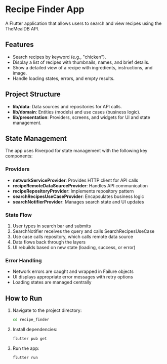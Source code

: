 # Recipe Finder App

A Flutter application that allows users to search and view recipes using the TheMealDB API.

## Features
- Search recipes by keyword (e.g., "chicken").
- Display a list of recipes with thumbnails, names, and brief details.
- Show a detailed view of a recipe with ingredients, instructions, and image.
- Handle loading states, errors, and empty results.

## Project Structure
- **lib/data**: Data sources and repositories for API calls.
- **lib/domain**: Entities (models) and use cases (business logic).
- **lib/presentation**: Providers, screens, and widgets for UI and state management.

## State Management
The app uses Riverpod for state management with the following key components:

### Providers
- **networkServiceProvider**: Provides HTTP client for API calls
- **recipeRemoteDataSourceProvider**: Handles API communication
- **recipeRepositoryProvider**: Implements repository pattern
- **searchRecipesUseCaseProvider**: Encapsulates business logic
- **searchNotifierProvider**: Manages search state and UI updates

### State Flow
1. User types in search bar and submits
2. SearchNotifier receives the query and calls SearchRecipesUseCase
3. Use case calls repository, which calls remote data source
4. Data flows back through the layers
5. UI rebuilds based on new state (loading, success, or error)

### Error Handling
- Network errors are caught and wrapped in Failure objects
- UI displays appropriate error messages with retry options
- Loading states are managed centrally


## How to Run
1. Navigate to the project directory:
   ```bash
   cd recipe_finder
   ```

2. Install dependencies:
   ```bash
   flutter pub get
   ```

3. Run the app:
   ```bash
   flutter run
   ```

